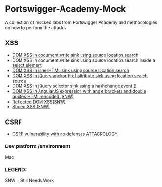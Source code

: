 # Portswigger-Academy-Mock
A collection of mocked labs from Portswigger Academy and methodologies on how to perform the attacks
## XSS
- [DOM XSS in document.write sink using source location.search](https://github.com/p-cap/Portswigger-Academy-Mock/tree/main/XSS/1)
- [DOM XSS in document.write sink using source location.search inside a select element](https://github.com/p-cap/Portswigger-Academy-Mock/tree/main/XSS/2)
- [DOM XSS in innerHTML sink using source location.search](https://github.com/p-cap/Portswigger-Academy-Mock/tree/main/XSS/3)
- [DOM XSS in jQuery anchor href attribute sink using location.search source](https://github.com/p-cap/Portswigger-Academy-Mock/tree/main/XSS/4)
- [DOM XSS in jQuery selector sink using a hashchange event ()](https://github.com/p-cap/Portswigger-Academy-Mock/tree/main/XSS/5)
- [DOM XSS in AngularJS expression with angle brackets and double quotes HTML-encoded (SNW)](https://github.com/p-cap/Portswigger-Academy-Mock/tree/main/XSS/6)
- [Reflected DOM XSS(SNW)](https://github.com/p-cap/Portswigger-Academy-Mock/tree/main/XSS/7)
- [Stored XSS (SNW)](https://github.com/p-cap/Portswigger-Academy-Mock/tree/main/XSS/8)

## CSRF
- [CSRF vulnerability with no defenses ATTACKOLOGY](https://github.com/p-cap/Portswigger-Academy-Mock/blob/main/CSRF/1%20-%20CSRF%20vulnerability%20with%20no%20defenses/Readme.md)

### Dev platform /environment
Mac

### LEGEND:
SNW = Still Needs Work
